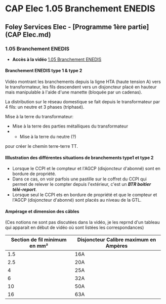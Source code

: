 # CAP Elec 1.05 Branchement ENEDIS
## Foley Services Elec - [Programme 1ère partie](CAP Elec.md)

### 1.05 Branchement ENEDIS

- **Accès à la vidéo** [1.05 Branchement ENEDIS](https://youtu.be/5sb8Nx8I8fk)

#### Branchement ENEDIS type 1 & type 2

Vidéo montrant les branchements depuis la ligne HTA (haute tension A) vers le transformateur, les fils descendent vers un disjoncteur placé en hauteur mais manipulable à l'aide d'une manette (bloquée par un cadenas).

La distribution sur le réseau domestique se fait depuis le transformateur par 4 fils: un neutre et 3 phases (triphasé).

Mise à la terre du transformateur:

- Mise à la terre des parties métalliques du transformateur
- - Mise à la terre du neutre (?)

pour créer le chemin terre-terre TT.

#### Illlustration des différentes situations de branchements type1 et type 2

- Lorsque le CCPI et le compteur et l'AGCP (disjoncteur d'abonné) sont en bordure de propriété.
 - Dans ce cas, on voir parfois une pastille sur le coffret du CCPI qui permet de relever le compter depuis l'extérieur, c'est un ***BTR boitier télé-report***.
- Lorsque seul le CCPI ets en bordure de propriété et que le compteur et l'AGCP (disjoncteur d'abonné) sont placés au niveau de la GTL.

#### Ampérage et dimension des câbles

(Ces notions ne sont pas discutées dans la vidéo, je les reprnd d'un tableau qui apparait en début de vidéo où sont listées les correspondances)


| Section de fil minimum en mm² | Disjoncteur Calibre maximum en Ampères |
| ----------------------------- | -------------------------------------- |
|              1.5              |                  16A                   |
|              2.5              |                  20A                   |
|              4                |                  25A                   |
|              6                |                  32A                   |
|              10               |                  50A                   |
|              16               |                  63A                   |

